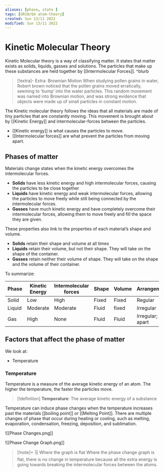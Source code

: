 ```yaml
---
aliases: [phase, state ]
tags: [GR10/Q4 atom-theory]
created: Sun 13/11 2022
modified: Sun 13/11 2022
---
```

# Kinetic Molecular Theory
Kinetic Molecular theory is a way of classifying matter. It states that matter exists as solids, liquids, gasses and solutions. The particles that make up these substances are held together by [[Intermolecular Forces]]. ^blurb

> [!extra]- Extra: Brownian Motion
> When studying pollen grains in water, Robert brown noticed that the pollen grains moved erratically, seeming to ‘bump’ into the water particles. This random movement was named into Brownian motion, and was strong evidence that objects were made up of small particles in constant motion.

The Kinetic molecular theory follows the ideas that all materials are made of tiny particles that are constantly moving. This movement is brought about by [[Kinetic Energy]] and intermolecular-forces between the particles. 

- [[Kinetic energy]] is what causes the particles to move. 
- [[Intermolecular forces]] are what prevent the particles from moving apart. 

## Phases of matter
Materials change states when the kinetic energy overcomes the intermolecular forces. 

- **Solids** have less kinetic energy and high intermolecular forces, causing the particles to be close together
- **Liquids** have kinetic energy and weak intermolecular forces, allowing the particles to move freely while still being connected by the intermolecular forces. 
- **Gasses** have much kinetic energy and have completely overcome their intermolecular forces, allowing them to move freely and fill the space they are given. 

These properties also link to the properties of each material’s shape and volume. 

- **Solids** retain their shape and volume at all times
- **Liquids** retain their volume, but not their shape. They will take on the shape of the container. 
- **Gasses** retain neither their volume of shape. They will take on the shape and the volume of their container. 

To summarize:

| Phase  | Kinetic Energy | Intermolecular forces | Shape | Volume | Arrangement |
| ------ | -------------- | --------------------- | ----- | ------ | ----------- |
| Solid  | Low            | High                  | Fixed | Fixed  | Regular     |
| Liquid | Moderate       | Moderate              | Fluid | fixed  | Irregular   |
| Gas    | High           | None                  | Fluid | Fluid  | Irregular; far apart            |

## Factors that affect the phase of matter
We look at:
- Temperature

### Temperature
Temperature is a measure of the average kinetic energy of an atom. The higher the temperature, the faster the particles move. 

> [!definition]
> **Temperature**: The average kinetic energy of a substance

Temperature can induce phase changes when the temperature increases past the materials [[boiling point]] or [[Melting Point]]. There are multiple changes of phase that occur during heating or cooling, such as melting, evaporation, condensation, freezing, deposition, and sublimation. 

![[Phase Changes.png]]

![[Phase Change Graph.png]]

> [!note]+ :spiral_notepad: Where the graph is flat
> Where the phase change graph is flat, there is no change in temperature because all the extra energy is going towards breaking the intermolecular forces between the atoms. 